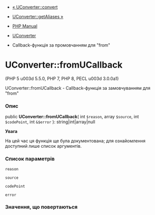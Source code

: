 - [« UConverter::convert](uconverter.convert.md)
- [UConverter::getAliases »](uconverter.getaliases.md)

- [PHP Manual](index.md)
- [UConverter](class.uconverter.md)
- Callback-функція за промовчанням для "from"

# UConverter::fromUCallback

(PHP 5 u003d 5.5.0, PHP 7, PHP 8, PECL u003d 3.0.0a1)

UConverter::fromUCallback - Callback-функція за замовчуванням для "from"

### Опис

public **UConverter::fromUCallback**(
int `$reason`,
array `$source`,
int `$codePoint`,
int `&$error`
): string\|int\|array\|null

**Увага**

На цей час ця функція ще була документована; для
ознайомлення доступний лише список аргументів.

### Список параметрів

`reason`

`source`

`codePoint`

`error`

### Значення, що повертаються
